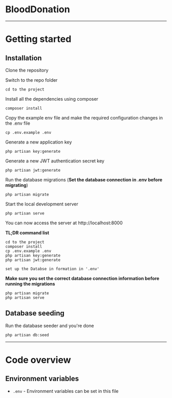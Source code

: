 # BloodDonation

----------

# Getting started

## Installation

Clone the repository

    

Switch to the repo folder

    cd to the project

Install all the dependencies using composer

    composer install

Copy the example env file and make the required configuration changes in the .env file

    cp .env.example .env

Generate a new application key

    php artisan key:generate

Generate a new JWT authentication secret key

    php artisan jwt:generate

Run the database migrations (**Set the database connection in .env before migrating**)

    php artisan migrate

Start the local development server

    php artisan serve

You can now access the server at http://localhost:8000

**TL;DR command list**

    
    cd to the project 
    composer install
    cp .env.example .env
    php artisan key:generate
    php artisan jwt:generate 
    
    set up the Databse in formation in '.env'
    
**Make sure you set the correct database connection information before running the migrations** 

    php artisan migrate
    php artisan serve

## Database seeding

Run the database seeder and you're done

    php artisan db:seed


----------

# Code overview


## Environment variables

- `.env` - Environment variables can be set in this file
